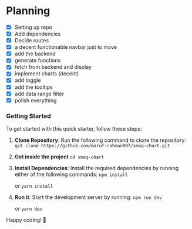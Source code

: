 # Planning 
- [x] Setting up repo
- [x] Add dependencies
- [x] Decide routes
- [x] a decent functionable navbar just to move
- [x] add the backend 
- [x] generate functions
- [x] fetch from backend and display 
- [x] implement charts (decent)
- [x] add toggle
- [x] add the tooltips
- [x] add data range filter
- [x] polish everything 

### Getting Started

To get started with this quick starter, follow these steps:

1.  **Clone Repository**: Run the following command to clone the repository:
        `` git clone https://github.com/maruf-rahman007/smaq-chart.git ``

2. **Get inside the project**
        `` cd smaq-chart ``

3.  **Install Dependencies**: Install the required dependencies by running either of the following commands:
        `` npm install ``

    or
        `` yarn install ``

4.  **Run it**: Start the development server by running:
        `` npm run dev ``

    or
        `` yarn dev ``


Happy coding! 🚀